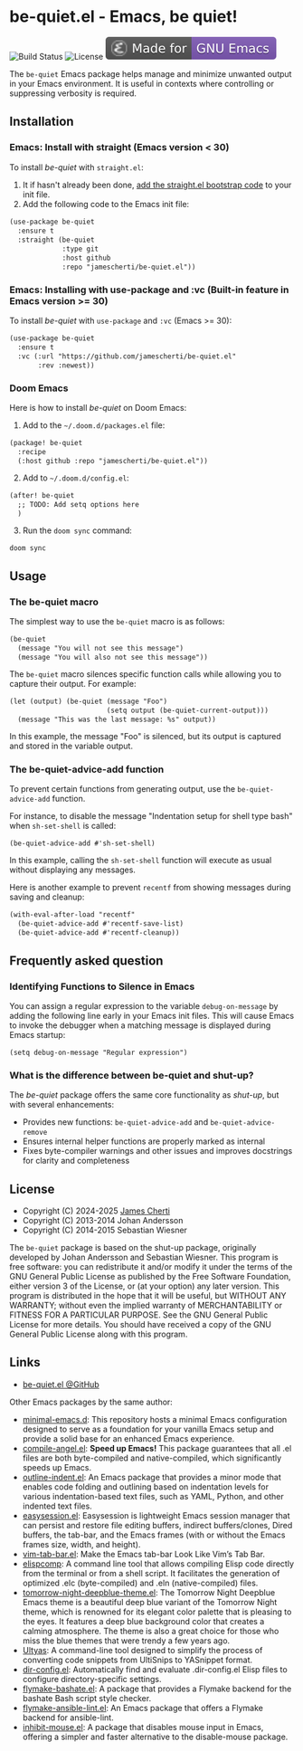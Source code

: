 # be-quiet.el - Emacs, be quiet!
![Build Status](https://github.com/jamescherti/easysession.el/actions/workflows/ci.yml/badge.svg)
![License](https://img.shields.io/github/license/jamescherti/be-quiet.el)
![](https://raw.githubusercontent.com/jamescherti/be-quiet.el/master/.images/made-for-gnu-emacs.svg)

The `be-quiet` Emacs package helps manage and minimize unwanted output in your Emacs environment. It is useful in contexts where controlling or suppressing verbosity is required.

## Installation

### Emacs: Install with straight (Emacs version < 30)

To install *be-quiet* with `straight.el`:

1. It if hasn't already been done, [add the straight.el bootstrap code](https://github.com/radian-software/straight.el?tab=readme-ov-file#getting-started) to your init file.
2. Add the following code to the Emacs init file:
```emacs-lisp
(use-package be-quiet
  :ensure t
  :straight (be-quiet
             :type git
             :host github
             :repo "jamescherti/be-quiet.el"))
```

### Emacs: Installing with use-package and :vc (Built-in feature in Emacs version >= 30)

To install *be-quiet* with `use-package` and `:vc` (Emacs >= 30):

``` emacs-lisp
(use-package be-quiet
  :ensure t
  :vc (:url "https://github.com/jamescherti/be-quiet.el"
       :rev :newest))
```

### Doom Emacs

Here is how to install *be-quiet* on Doom Emacs:

1. Add to the `~/.doom.d/packages.el` file:
```elisp
(package! be-quiet
  :recipe
  (:host github :repo "jamescherti/be-quiet.el"))
```

2. Add to `~/.doom.d/config.el`:
```elisp
(after! be-quiet
  ;; TODO: Add setq options here
  )
```

3. Run the `doom sync` command:
```
doom sync
```

## Usage

### The be-quiet macro

The simplest way to use the `be-quiet` macro is as follows:
```elisp
(be-quiet
  (message "You will not see this message")
  (message "You will also not see this message"))
```

The `be-quiet` macro silences specific function calls while allowing you to capture their output. For example:
```elisp
(let (output) (be-quiet (message "Foo")
                        (setq output (be-quiet-current-output)))
  (message "This was the last message: %s" output))
```

In this example, the message "Foo" is silenced, but its output is captured and stored in the variable output.

### The be-quiet-advice-add function

To prevent certain functions from generating output, use the `be-quiet-advice-add` function.

For instance, to disable the message "Indentation setup for shell type bash" when `sh-set-shell` is called:
```elisp
(be-quiet-advice-add #'sh-set-shell)
```

In this example, calling the `sh-set-shell` function will execute as usual without displaying any messages.

Here is another example to prevent `recentf` from showing messages during saving and cleanup:
```elisp
(with-eval-after-load "recentf"
  (be-quiet-advice-add #'recentf-save-list)
  (be-quiet-advice-add #'recentf-cleanup))
```

## Frequently asked question

### Identifying Functions to Silence in Emacs

You can assign a regular expression to the variable `debug-on-message` by adding the following line early in your Emacs init files. This will cause Emacs to invoke the debugger when a matching message is displayed during Emacs startup:
```elisp
(setq debug-on-message "Regular expression")
```

### What is the difference between be-quiet and shut-up?

The *be-quiet* package offers the same core functionality as *shut-up*, but with several enhancements:

- Provides new functions: `be-quiet-advice-add` and `be-quiet-advice-remove`
- Ensures internal helper functions are properly marked as internal
- Fixes byte-compiler warnings and other issues and improves docstrings for clarity and completeness

## License

- Copyright (C) 2024-2025 [James Cherti](https://www.jamescherti.com)
- Copyright (C) 2013-2014 Johan Andersson
- Copyright (C) 2014-2015 Sebastian Wiesner

The `be-quiet` package is based on the shut-up package, originally developed by Johan Andersson and Sebastian Wiesner. This program is free software: you can redistribute it and/or modify it under the terms of the GNU General Public License as published by the Free Software Foundation, either version 3 of the License, or (at your option) any later version. This program is distributed in the hope that it will be useful, but WITHOUT ANY WARRANTY; without even the implied warranty of MERCHANTABILITY or FITNESS FOR A PARTICULAR PURPOSE. See the GNU General Public License for more details. You should have received a copy of the GNU General Public License along with this program.

## Links

- [be-quiet.el @GitHub](https://github.com/jamescherti/be-quiet.el)

Other Emacs packages by the same author:
- [minimal-emacs.d](https://github.com/jamescherti/minimal-emacs.d): This repository hosts a minimal Emacs configuration designed to serve as a foundation for your vanilla Emacs setup and provide a solid base for an enhanced Emacs experience.
- [compile-angel.el](https://github.com/jamescherti/compile-angel.el): **Speed up Emacs!** This package guarantees that all .el files are both byte-compiled and native-compiled, which significantly speeds up Emacs.
- [outline-indent.el](https://github.com/jamescherti/outline-indent.el): An Emacs package that provides a minor mode that enables code folding and outlining based on indentation levels for various indentation-based text files, such as YAML, Python, and other indented text files.
- [easysession.el](https://github.com/jamescherti/easysession.el): Easysession is lightweight Emacs session manager that can persist and restore file editing buffers, indirect buffers/clones, Dired buffers, the tab-bar, and the Emacs frames (with or without the Emacs frames size, width, and height).
- [vim-tab-bar.el](https://github.com/jamescherti/vim-tab-bar.el): Make the Emacs tab-bar Look Like Vim’s Tab Bar.
- [elispcomp](https://github.com/jamescherti/elispcomp): A command line tool that allows compiling Elisp code directly from the terminal or from a shell script. It facilitates the generation of optimized .elc (byte-compiled) and .eln (native-compiled) files.
- [tomorrow-night-deepblue-theme.el](https://github.com/jamescherti/tomorrow-night-deepblue-theme.el): The Tomorrow Night Deepblue Emacs theme is a beautiful deep blue variant of the Tomorrow Night theme, which is renowned for its elegant color palette that is pleasing to the eyes. It features a deep blue background color that creates a calming atmosphere. The theme is also a great choice for those who miss the blue themes that were trendy a few years ago.
- [Ultyas](https://github.com/jamescherti/ultyas/): A command-line tool designed to simplify the process of converting code snippets from UltiSnips to YASnippet format.
- [dir-config.el](https://github.com/jamescherti/dir-config.el): Automatically find and evaluate .dir-config.el Elisp files to configure directory-specific settings.
- [flymake-bashate.el](https://github.com/jamescherti/flymake-bashate.el): A package that provides a Flymake backend for the bashate Bash script style checker.
- [flymake-ansible-lint.el](https://github.com/jamescherti/flymake-ansible-lint.el): An Emacs package that offers a Flymake backend for ansible-lint.
- [inhibit-mouse.el](https://github.com/jamescherti/inhibit-mouse.el): A package that disables mouse input in Emacs, offering a simpler and faster alternative to the disable-mouse package.
